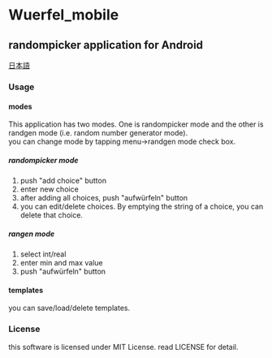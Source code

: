 # Wuerfel_mobile
## randompicker application for Android
[日本語](./README_ja-JP.md)
### Usage
#### modes
This application has two modes. One is randompicker mode and the other is randgen mode (i.e. random number generator mode).  
you can change mode by tapping menu->randgen mode check box.
##### randompicker mode
1. push "add choice" button
2. enter new choice
3. after adding all choices, push "aufwürfeln" button
4. you can edit/delete choices. By emptying the string of a choice, you can delete that choice.
##### rangen mode
1. select int/real
2. enter min and max value
3. push "aufwürfeln" button
#### templates
you can save/load/delete templates.

### License
this software is licensed under MIT License.
read LICENSE for detail.
